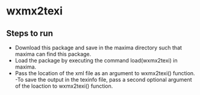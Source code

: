 # wxmx2texi

## Steps to run
- Download this package and save in the maxima directory such that maxima can find this package.
- Load the package by executing the command load(wxmx2texi) in maxima. 
- Pass the location of the xml file as an argument to wxmx2texi() function.
-To save the output in the texinfo file, pass a second optional argument of the loaction to wxmx2texi() function.  
